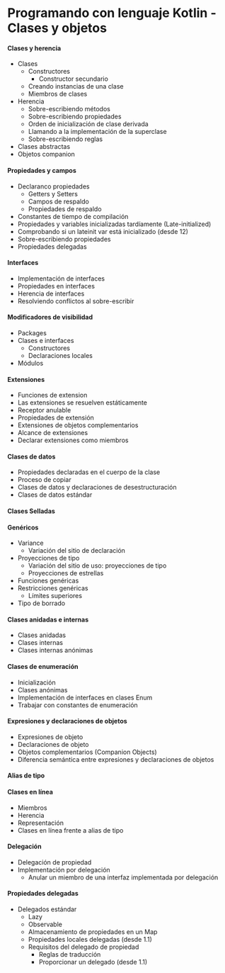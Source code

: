 # Programando con lenguaje Kotlin - Clases y objetos

#### Clases y herencia
* Clases
    * Constructores
        * Constructor secundario
    * Creando instancias de una clase
    * Miembros de clases
* Herencia
    * Sobre-escribiendo métodos
    * Sobre-escribiendo propiedades
    * Orden de inicialización de clase derivada
    * Llamando a la implementación de la superclase
    * Sobre-escribiendo reglas
* Clases abstractas
* Objetos companion
 
#### Propiedades y campos
* Declaranco propiedades
    * Getters y Setters
    * Campos de respaldo
    * Propiedades de respaldo
* Constantes de tiempo de compilación
* Propiedades y variables inicializadas tardíamente (Late-initialized)
* Comprobando si un lateinit var está inicializado (desde 12)
* Sobre-escribiendo propiedades
* Propiedades delegadas

#### Interfaces
* Implementación de interfaces
* Propiedades en interfaces
* Herencia de interfaces
* Resolviendo conflictos al sobre-escribir

#### Modificadores de visibilidad
* Packages
* Clases e interfaces
    * Constructores
    * Declaraciones locales
* Módulos

#### Extensiones
* Funciones de extension
* Las extensiones se resuelven estáticamente
* Receptor anulable
* Propiedades de extensión
* Extensiones de objetos complementarios
* Alcance de extensiones
* Declarar extensiones como miembros

#### Clases de datos
* Propiedades declaradas en el cuerpo de la clase
* Proceso de copiar
* Clases de datos y declaraciones de desestructuración
* Clases de datos estándar

#### Clases Selladas

#### Genéricos
* Variance
    * Variación del sitio de declaración
* Proyecciones de tipo
    * Variación del sitio de uso: proyecciones de tipo
    * Proyecciones de estrellas
* Funciones genéricas
* Restricciones genéricas
    * Límites superiores
* Tipo de borrado
   
#### Clases anidadas e internas
* Clases anidadas
* Clases internas
* Clases internas anónimas

#### Clases de enumeración
* Inicialización
* Clases anónimas
* Implementación de interfaces en clases Enum
* Trabajar con constantes de enumeración

#### Expresiones y declaraciones de objetos
* Expresiones de objeto
* Declaraciones de objeto
* Objetos complementarios (Companion Objects)
* Diferencia semántica entre expresiones y declaraciones de objetos

#### Alias de tipo
#### Clases en línea
* Miembros
* Herencia
* Representación
* Clases en línea frente a alias de tipo

#### Delegación
* Delegación de propiedad
* Implementación por delegación
    * Anular un miembro de una interfaz implementada por delegación

#### Propiedades delegadas
* Delegados estándar
    * Lazy
    * Observable
    * Almacenamiento de propiedades en un Map
    * Propiedades locales delegadas (desde 1.1)
    * Requisitos del delegado de propiedad
        * Reglas de traducción
        * Proporcionar un delegado (desde 1.1)
